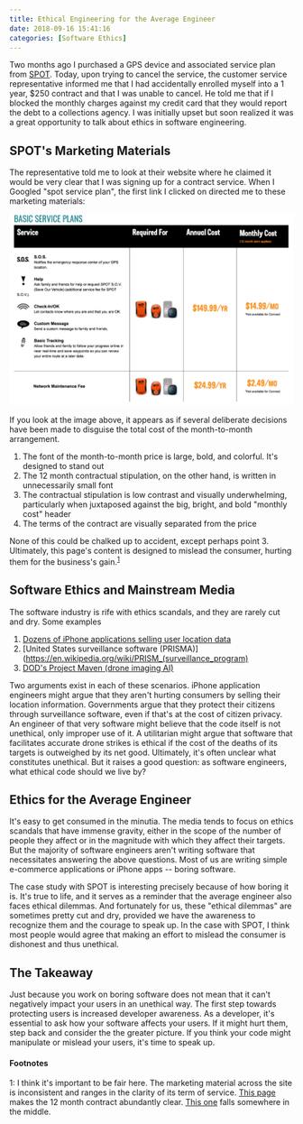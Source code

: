 ```yaml
---
title: Ethical Engineering for the Average Engineer
date: 2018-09-16 15:41:16
categories: [Software Ethics]
---
```


Two months ago I purchased a GPS device and associated service plan from [SPOT](https://www.findmespot.com/en/). Today, upon trying to cancel the service, the customer service representative informed me that I had accidentally enrolled myself into a 1 year, $250 contract and that I was unable to cancel. He told me that if I blocked the monthly charges against my credit card that they would report the debt to a collections agency. I was initially upset but soon realized it was a great opportunity to talk about ethics in software engineering.

<!-- more -->

## SPOT's Marketing Materials

The representative told me to look at their website where he claimed it would be very clear that I was signing up for a contract service. When I Googled "spot service plan", the first link I clicked on directed me to these marketing materials:

![Spot Marketing Website](./spot-marketing-material.png)

If you look at the image above, it appears as if several deliberate decisions have been made to disguise the total cost of the month-to-month arrangement.

1. The font of the month-to-month price is large, bold, and colorful. It's designed to stand out
2. The 12 month contractual stipulation, on the other hand, is written in unnecessarily small font
3. The contractual stipulation is low contrast and visually underwhelming, particularly when juxtaposed against the big, bright, and bold "monthly cost" header
4. The terms of the contract are visually separated from the price

None of this could be chalked up to accident, except perhaps point 3. Ultimately, this page's content is designed to mislead the consumer, hurting them for the business's gain.<sup>[1](#footnote1)</sup>

## Software Ethics and Mainstream Media

The software industry is rife with ethics scandals, and they are rarely cut and dry. Some examples

1. [Dozens of iPhone applications selling user location data](https://techcrunch.com/2018/09/07/a-dozen-popular-iphone-apps-caught-quietly-sending-user-locations-to-monetization-firms/)
2. [United States surveillance software (PRISMA)](https://en.wikipedia.org/wiki/PRISM_(surveillance_program)
3. [DOD's Project Maven (drone imaging AI)](https://money.cnn.com/2018/06/01/technology/google-maven-contract/index.html)

Two arguments exist in each of these scenarios. iPhone application engineers might argue that they aren't hurting consumers by selling their location information. Governments argue that they protect their citizens through surveillance software, even if that's at the cost of citizen privacy. An engineer of that very software might believe that the code itself is not unethical, only improper use of it. A utilitarian might argue that software that facilitates accurate drone strikes is ethical if the cost of the deaths of its targets is outweighed by its net good. Ultimately, it's often unclear what constitutes unethical. But it raises a good question: as software engineers, what ethical code should we live by?

## Ethics for the Average Engineer

It's easy to get consumed in the minutia. The media tends to focus on ethics scandals that have immense gravity, either in the scope of the number of people they affect or in the magnitude with which they affect their targets. But the majority of software engineers aren't writing software that necessitates answering the above questions. Most of us are writing simple e-commerce applications or iPhone apps -- boring software.

The case study with SPOT is interesting precisely because of how boring it is. It's true to life, and it serves as a reminder that the average engineer also faces ethical dilemmas. And fortunately for us, these "ethical dilemmas" are sometimes pretty cut and dry, provided we have the awareness to recognize them and the courage to speak up. In the case with SPOT, I think most people would agree that making an effort to mislead the consumer is dishonest and thus unethical.

## The Takeaway

Just because you work on boring software does not mean that it can't negatively impact your users in an unethical way. The first step towards protecting users is increased developer awareness. As a developer, it's essential to ask how your software affects your users. If it might hurt them, step back and consider the the greater picture. If you think your code might manipulate or mislead your users, it's time to speak up.

#### Footnotes

<a name="footnote1">1</a>: I think it's important to be fair here. The marketing material across the site is inconsistent and ranges in the clarity of its term of service. [This page](https://www.findmespot.com/en/index.php?cid=131) makes the 12 month contract abundantly clear. [This one](https://www.findmespot.com/en/index.php?cid=130) falls somewhere in the middle.
